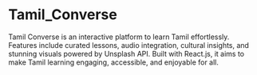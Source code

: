# Tamil_Converse
Tamil Converse is an interactive platform to learn Tamil effortlessly. Features include curated lessons, audio integration, cultural insights, and stunning visuals powered by Unsplash API. Built with React.js, it aims to make Tamil learning engaging, accessible, and enjoyable for all.

